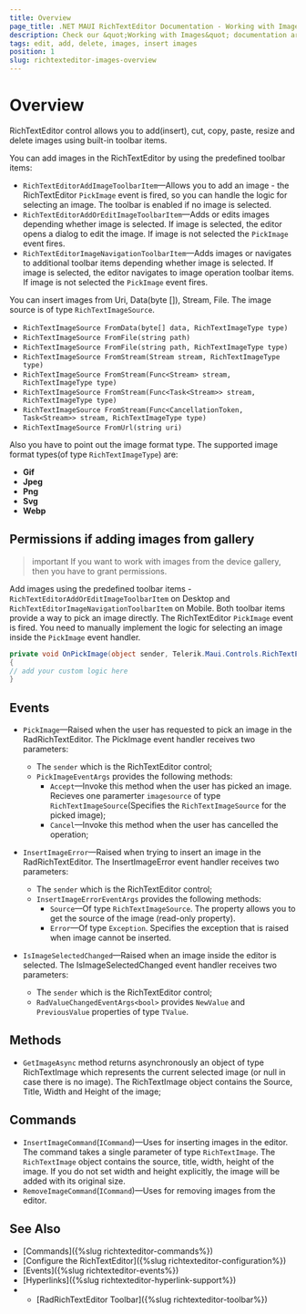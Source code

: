 ```yaml
---
title: Overview
page_title: .NET MAUI RichTextEditor Documentation - Working with Images
description: Check our &quot;Working with Images&quot; documentation article for Telerik RichTextEditor for .NET MAUI control.
tags: edit, add, delete, images, insert images
position: 1
slug: richtexteditor-images-overview
---
```


# Overview

RichTextEditor control allows you to add(insert), cut, copy, paste, resize and delete images using built-in toolbar items. 

You can add images in the RichTextEditor by using the predefined toolbar items:

* `RichTextEditorAddImageToolbarItem`&mdash;Allows you to add an image - the RichTextEditor `PickImage` event is fired, so you can handle the logic for selecting an image. The toolbar is enabled if no image is selected.
* `RichTextEditorAddOrEditImageToolbarItem`&mdash;Adds or edits images depending whether image is selected. If image is selected, the editor opens a dialog to edit the image. If image is not selected the `PickImage` event fires.
* `RichTextEditorImageNavigationToolbarItem`&mdash;Adds images or navigates to additional toolbar items depending whether image is selected. If image is selected, the editor navigates to image operation toolbar items. If image is not selected the `PickImage` event fires.

You can insert images from Uri, Data(byte []), Stream, File. The image source is of type `RichTextImageSource`. 

* `RichTextImageSource FromData(byte[] data, RichTextImageType type)`
* `RichTextImageSource FromFile(string path)`
* `RichTextImageSource FromFile(string path, RichTextImageType type)`
* `RichTextImageSource FromStream(Stream stream, RichTextImageType type)`
* `RichTextImageSource FromStream(Func<Stream> stream, RichTextImageType type)`
* `RichTextImageSource FromStream(Func<Task<Stream>> stream, RichTextImageType type)`
* `RichTextImageSource FromStream(Func<CancellationToken, Task<Stream>> stream, RichTextImageType type)`
* `RichTextImageSource FromUrl(string uri)`


Also you have to point out the image format type. The supported image format types(of type `RichTextImageType`) are:

* **Gif**
* **Jpeg**
* **Png**
* **Svg**
* **Webp**

## Permissions if adding images from gallery

>important If you want to work with images from the device gallery, then you have to grant permissions.

Add images using the predefined toolbar items - `RichTextEditorAddOrEditImageToolbarItem` on Desktop and `RichTextEditorImageNavigationToolbarItem` on Mobile. Both toolbar items provide a way to pick an image directly. The RichTextEditor `PickImage` event is fired. You need to manually implement the logic for selecting an image inside the `PickImage` event handler. 

```C#
private void OnPickImage(object sender, Telerik.Maui.Controls.RichTextEditor.PickImageEventArgs e)
{
// add your custom logic here
}
```

## Events 

* `PickImage`&mdash;Raised when the user has requested to pick an image in the RadRichTextEditor. The PickImage event handler receives two parameters:
	* The `sender` which is the RichTextEditor control;
	* `PickImageEventArgs` provides the following methods:
		* `Accept`&mdash;Invoke this method when the user has picked an image. Recieves one paramerter `imagesource` of type `RichTextImageSource`(Specifies the `RichTextImageSource` for the picked image);
		* `Cancel`&mdash;Invoke this method when the user has cancelled the operation;

* `InsertImageError`&mdash;Raised when trying to insert an image in the RadRichTextEditor. The InsertImageError event handler receives two parameters:
	* The `sender` which is the RichTextEditor control;
	* `InsertImageErrorEventArgs` provides the following methods:
		* `Source`&mdash;Of type `RichTextImageSource`. The property allows you to get the source of the image (read-only property).
		* `Error`&mdash;Of type `Exception`. Specifies the exception that is raised when image cannot be inserted.

* `IsImageSelectedChanged`&mdash;Raised when an image inside the editor is selected. The IsImageSelectedChanged event handler receives two parameters:
	* The `sender` which is the RichTextEditor control;
	* `RadValueChangedEventArgs<bool>` provides `NewValue` and `PreviousValue` properties of type `TValue`.

## Methods

* `GetImageAsync` method returns asynchronously an object of type RichTextImage which represents the current selected image (or null in case there is no image). The RichTextImage object contains the Source, Title, Width and Height of the image;

## Commands

* `InsertImageCommand`(`ICommand`)&mdash;Uses for inserting images in the editor. The command takes a single parameter of type `RichTextImage`. The `RichTextImage` object contains the source, title, width, height of the image. If you do not set width and height explicitly, the image will be added with its original size. 
* `RemoveImageCommand`(`ICommand`)&mdash;Uses for removing images from the editor.

## See Also

- [Commands]({%slug richtexteditor-commands%})
- [Configure the RichTextEditor]({%slug richtexteditor-configuration%})
- [Events]({%slug richtexteditor-events%})
- [Hyperlinks]({%slug richtexteditor-hyperlink-support%})
- - [RadRichTextEditor Toolbar]({%slug richtexteditor-toolbar%})
